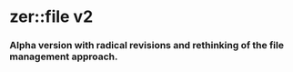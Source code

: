 # zer::file v2

### Alpha version with radical revisions and rethinking of the file management approach.